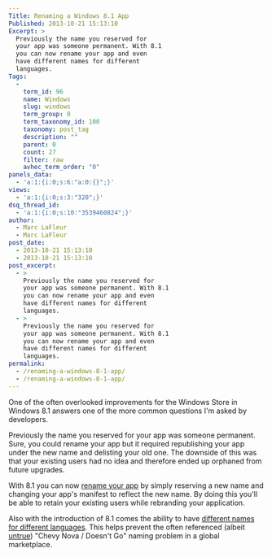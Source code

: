```yaml
---
Title: Renaming a Windows 8.1 App
Published: 2013-10-21 15:13:10
Excerpt: >
  Previously the name you reserved for
  your app was someone permanent. With 8.1
  you can now rename your app and even
  have different names for different
  languages.
Tags:
  - 
    term_id: 96
    name: Windows
    slug: windows
    term_group: 0
    term_taxonomy_id: 100
    taxonomy: post_tag
    description: ""
    parent: 0
    count: 27
    filter: raw
    avhec_term_order: "0"
panels_data:
  - 'a:1:{i:0;s:6:"a:0:{}";}'
views:
  - 'a:1:{i:0;s:3:"320";}'
dsq_thread_id:
  - 'a:1:{i:0;s:10:"3539460824";}'
author:
  - Marc LaFleur
  - Marc LaFleur
post_date:
  - 2013-10-21 15:13:10
  - 2013-10-21 15:13:10
post_excerpt:
  - >
    Previously the name you reserved for
    your app was someone permanent. With 8.1
    you can now rename your app and even
    have different names for different
    languages.
  - >
    Previously the name you reserved for
    your app was someone permanent. With 8.1
    you can now rename your app and even
    have different names for different
    languages.
permalink:
  - /renaming-a-windows-8-1-app/
  - /renaming-a-windows-8-1-app/
---
```

One of the often overlooked improvements for the Windows Store in Windows 8.1 answers one of the more common questions I'm asked by developers.

Previously the name you reserved for your app was someone permanent. Sure, you could rename your app but it required republishing your app under the new name and delisting your old one. The downside of this was that your existing users had no idea and therefore ended up orphaned from future upgrades.

With 8.1 you can now <a href="http://msdn.microsoft.com/en-us/library/windows/apps/hh694077.aspx#RENAME" target="_blank">rename your app</a> by simply reserving a new name and changing your app's manifest to reflect the new name. By doing this you'll be able to retain your existing users while rebranding your application.

Also with the introduction of 8.1 comes the ability to have <a href="http://msdn.microsoft.com/en-us/library/windows/apps/hh694077.aspx#reserve_other_languages" target="_blank">different names for different languages</a>. This helps prevent the often referenced (albeit <a href="http://www.snopes.com/business/misxlate/nova.asp" target="_blank">untrue</a>) "Chevy Nova / Doesn't Go" naming problem in a global marketplace.

&nbsp;

&nbsp;